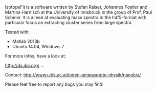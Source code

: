 IsotopeFit is a software written by Stefan Ralser, Johannes Postler and Martina Harnisch at the University of Innsbruck in the group of Prof. Paul Scheier. It is aimed at evaluating mass spectra in the hdf5-format with particular focus on extracting cluster series from large spectra.

Tested with:
 * Matlab 2013b
 * Ubuntu 14.04, WIndows 7
 
 For more infos, have a look at:
 
 http://dx.doi.org/ ...
 
 Contact:
 http://www.uibk.ac.at/ionen-angewandte-physik/nanobio/
 
 Please feel free to report any bugs you may find!